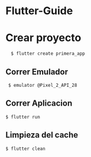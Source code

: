 # Flutter-Guide

# Crear proyecto
```shell script
  $ flutter create primera_app
```

## Correr Emulador
```shell script
 $ emulator @Pixel_2_API_28
```

## Correr Aplicacion
```shell script
$ flutter run
```

## Limpieza del cache

```shell script
$ flutter clean
```